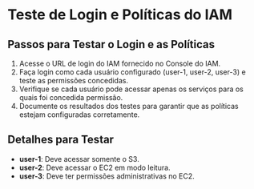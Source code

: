 # Teste de Login e Políticas do IAM

## Passos para Testar o Login e as Políticas

1. Acesse o URL de login do IAM fornecido no Console do IAM.
2. Faça login como cada usuário configurado (user-1, user-2, user-3) e teste as permissões concedidas.
3. Verifique se cada usuário pode acessar apenas os serviços para os quais foi concedida permissão.
4. Documente os resultados dos testes para garantir que as políticas estejam configuradas corretamente.

## Detalhes para Testar

- **user-1**: Deve acessar somente o S3.
- **user-2**: Deve acessar o EC2 em modo leitura.
- **user-3**: Deve ter permissões administrativas no EC2.

